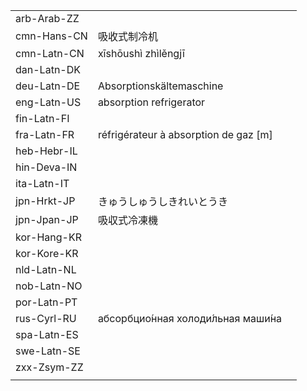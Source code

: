 | | | |
|-|-|-|
| arb-Arab-ZZ |  |  |
| cmn-Hans-CN | 吸收式制冷机 |  |
| cmn-Latn-CN | xīshōushì zhìlěngjī |  |
| dan-Latn-DK |  |  |
| deu-Latn-DE | Absorptionskältemaschine |  |
| eng-Latn-US | absorption refrigerator |  |
| fin-Latn-FI |  |  |
| fra-Latn-FR | réfrigérateur à absorption de gaz [m] |  |
| heb-Hebr-IL |  |  |
| hin-Deva-IN |  |  |
| ita-Latn-IT |  |  |
| jpn-Hrkt-JP | きゅうしゅうしきれいとうき |  |
| jpn-Jpan-JP | 吸収式冷凍機 |  |
| kor-Hang-KR |  |  |
| kor-Kore-KR |  |  |
| nld-Latn-NL |  |  |
| nob-Latn-NO |  |  |
| por-Latn-PT |  |  |
| rus-Cyrl-RU | абсорбцио́нная холоди́льная маши́на |  |
| spa-Latn-ES |  |  |
| swe-Latn-SE |  |  |
| zxx-Zsym-ZZ |  |  |
|  |  |  |
